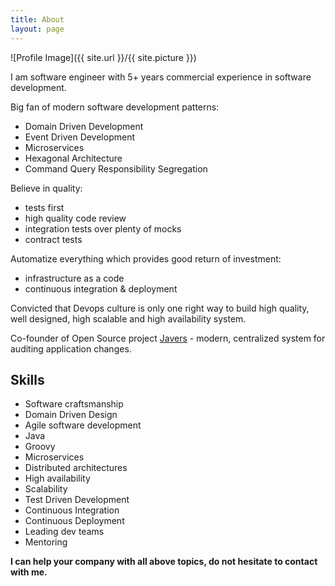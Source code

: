 ```yaml
---
title: About
layout: page
---
```

![Profile Image]({{ site.url }}/{{ site.picture }})

<p>I am software engineer with 5+ years commercial experience in software development.</p>
<p>Big fan of modern software development patterns:
<ul class="skill-list">
	<li>Domain Driven Development</li>
	<li>Event Driven Development</li>
	<li>Microservices</li>
	<li>Hexagonal Architecture</li>
	<li>Command Query Responsibility Segregation</li>
</ul></p>

<p>Believe in quality:
<ul class="skill-list">
	<li>tests first</li>
	<li>high quality code review</li>  
	<li>integration tests over plenty of mocks</li>
	<li>contract tests</li>
</ul></p>

<p>Automatize everything which provides good return of investment:
<ul class="skill-list">
  <li>infrastructure as a code</li>
	<li>continuous integration & deployment</li>
</ul></p>

<p>Convicted that Devops culture is only one right way to build high quality, well designed, high scalable and high
availability system.</p>
<p>Co-founder of Open Source project <a href="https://github.com/javers/javers">Javers</a> - modern,
centralized system for auditing application changes.</p>


<h2>Skills</h2>
<ul class="skill-list">
	<li>Software craftsmanship</li>
	<li>Domain Driven Design</li>
	<li>Agile software development</li>
	<li>Java</li>
	<li>Groovy</li>
	<li>Microservices</li>
	<li>Distributed architectures</li>
	<li>High availability</li>
	<li>Scalability</li>
	<li>Test Driven Development</li>
	<li>Continuous Integration</li>
	<li>Continuous Deployment</li>
	<li>Leading dev teams</li>
	<li>Mentoring</li>
</ul>

<p><b>I can help your company with all above topics, do not hesitate to contact with me.</b></p>
